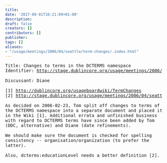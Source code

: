 ```yaml
---
title: 
date: '2017-09-01T16:21:09+01:00'
description: 
draft: false
creators: []
contributors: []
publisher: 
tags: []
aliases:
- "/usage/meetings/2006/04/seattle/term-changes/.index.html"
---
```


<pre>
Title: Changes to terms in the DCTERMS namespace
Identifier: <a href="http://stage.dublincore.org/usage/meetings/2006/04/seattle/term-changes/index.shtml">http://stage.dublincore.org/usage/meetings/2006/04/seattle/term-changes/</a>

Discussant: Diane

[1] <a href="http://dublincore.org/usageboardwiki/TermChanges">http://dublincore.org/usageboardwiki/TermChanges</a>
[2] <a href="http://stage.dublincore.org/usage/meetings/2006/04/seattle/domains-ranges/2006-03-11.educationLevel.html">http://stage.dublincore.org/usage/meetings/2006/04/seattle/domains-ranges/2006-03-11.educationLevel.html</a>

As decided on 2006-02-23, Tom split off changes to terms of
the DCTERMS namespace into a separate document and placed it
in the Wiki [1]. Additional errata and unfinished business
with regard to DCTERMS terms have since been added by Tom
(DDC, alternative) and Diane (date refinements).

We should make sure the document is checked for spelling
consistency -- organisation/organization (to prefer the
latter).

Also, dcterms:educationLevel needs a better definition [2].

</pre>
